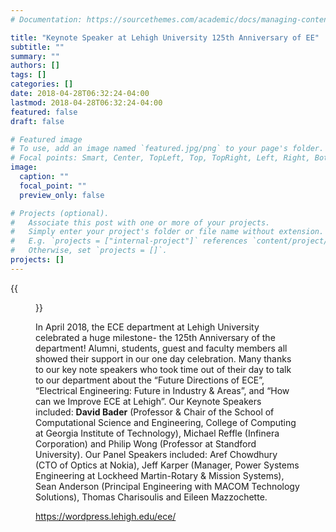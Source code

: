 ```yaml
---
# Documentation: https://sourcethemes.com/academic/docs/managing-content/

title: "Keynote Speaker at Lehigh University 125th Anniversary of EE"
subtitle: ""
summary: ""
authors: []
tags: []
categories: []
date: 2018-04-28T06:32:24-04:00
lastmod: 2018-04-28T06:32:24-04:00
featured: false
draft: false

# Featured image
# To use, add an image named `featured.jpg/png` to your page's folder.
# Focal points: Smart, Center, TopLeft, Top, TopRight, Left, Right, BottomLeft, Bottom, BottomRight.
image:
  caption: ""
  focal_point: ""
  preview_only: false

# Projects (optional).
#   Associate this post with one or more of your projects.
#   Simply enter your project's folder or file name without extension.
#   E.g. `projects = ["internal-project"]` references `content/project/deep-learning/index.md`.
#   Otherwise, set `projects = []`.
projects: []
---
```


{{<figure src="Bader-Lehigh.jpg">}}

In April 2018, the ECE department at Lehigh University celebrated a huge milestone- the 125th Anniversary of the department!  Alumni, students, guest and faculty members all showed their support in our one day celebration.  Many thanks to our key note speakers who took time out of their day to talk to our department about the “Future Directions of ECE”, “Electrical Engineering: Future in Industry & Areas”, and “How can we Improve ECE at Lehigh”.  Our Keynote Speakers included: **David Bader** (Professor & Chair of the School of Computational Science and Engineering, College of Computing at Georgia Institute of Technology), Michael Reffle (Infinera Corporation) and Philip Wong (Professor at Standford University).  Our Panel Speakers included: Aref Chowdhury (CTO of Optics at Nokia), Jeff Karper (Manager, Power Systems Engineering at Lockheed Martin-Rotary & Mission Systems), Sean Anderson (Principal Engineering with MACOM Technology Solutions), Thomas Charisoulis and Eileen Mazzochette.

https://wordpress.lehigh.edu/ece/